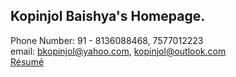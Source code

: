 ## Kopinjol Baishya's Homepage.

Phone Number: 91 - 8136088468, 7577012223<br/>
email: bkopinjol@yahoo.com, kopinjol@outlook.com<br/>
[R&eacute;sum&eacute;](https://github.com/kopinjol/Texinfo-Resume/blob/main/resume.pdf)


